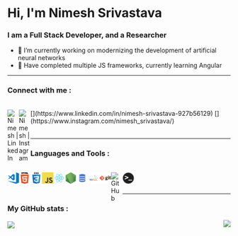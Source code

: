 # Hi, I'm Nimesh Srivastava

### I am a Full Stack Developer, and a Researcher
- 🔭 I’m currently working on modernizing the development of artificial neural networks
- 🌱 Have completed multiple JS frameworks, currently learning Angular

***

### Connect with me :

<br />
[<img align="left" alt="Nimesh | LinkedIn" width="26px" src="https://img.icons8.com/fluent/72/linkedin.png" />](https://www.linkedin.com/in/nimesh-srivastava-927b56129)
[<img align="left" alt="Nimesh | Instagram" width="26px" src="https://img.icons8.com/fluent/72/instagram-new.png" />](https://www.instagram.com/nimesh_srivastava/)
<br />
<br />

***

### Languages and Tools :

<br />
<img align="left" alt="Visual Studio Code" width="26px" src="https://raw.githubusercontent.com/github/explore/80688e429a7d4ef2fca1e82350fe8e3517d3494d/topics/visual-studio-code/visual-studio-code.png" />
<img align="left" alt="HTML5" width="26px" src="https://raw.githubusercontent.com/github/explore/80688e429a7d4ef2fca1e82350fe8e3517d3494d/topics/html/html.png" />
<img align="left" alt="CSS" width="26px" src="https://raw.githubusercontent.com/github/explore/80688e429a7d4ef2fca1e82350fe8e3517d3494d/topics/css/css.png" />
<img align="left" alt="JavaScript" width="26px" src="https://raw.githubusercontent.com/github/explore/80688e429a7d4ef2fca1e82350fe8e3517d3494d/topics/javascript/javascript.png" />
<img align="left" alt="React" width="26px" src="https://raw.githubusercontent.com/github/explore/80688e429a7d4ef2fca1e82350fe8e3517d3494d/topics/react/react.png" />
<img align="left" alt="Node.js" width="26px" src="https://raw.githubusercontent.com/github/explore/80688e429a7d4ef2fca1e82350fe8e3517d3494d/topics/nodejs/nodejs.png" />
<img align="left" alt="SQL" width="26px" src="https://raw.githubusercontent.com/github/explore/80688e429a7d4ef2fca1e82350fe8e3517d3494d/topics/sql/sql.png" />
<img align="left" alt="MySQL" width="26px" src="https://raw.githubusercontent.com/github/explore/80688e429a7d4ef2fca1e82350fe8e3517d3494d/topics/mysql/mysql.png" />
<img align="left" alt="Git" width="26px" src="https://raw.githubusercontent.com/github/explore/80688e429a7d4ef2fca1e82350fe8e3517d3494d/topics/git/git.png" />
<img align="left" alt="GitHub" width="26px" src="https://img.icons8.com/color/72/github--v1.png" />
<img align="left" alt="Terminal" width="26px" src="https://raw.githubusercontent.com/github/explore/80688e429a7d4ef2fca1e82350fe8e3517d3494d/topics/terminal/terminal.png" />
<br />
<br />

***

### My GitHub stats :

<img align="center" src="https://github-readme-stats.vercel.app/api?username=Nimesh-Srivastava&count_private=true&show_icons=true&theme=dark&hide_title=true" /> <img align="right" src="https://github-readme-stats.vercel.app/api/top-langs/?username=Nimesh-Srivastava&layout=compact" />

